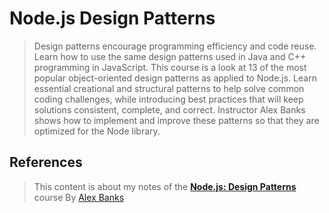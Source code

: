 # Node.js Design Patterns

> Design patterns encourage programming efficiency and code reuse. Learn how to use the same design patterns used in Java and C++ programming in JavaScript. This course is a look at 13 of the most popular object-oriented design patterns as applied to Node.js. Learn essential creational and structural patterns to help solve common coding challenges, while introducing best practices that will keep solutions consistent, complete, and correct. Instructor Alex Banks shows how to implement and improve these patterns so that they are optimized for the Node library.

## References

> This content is about my notes of the [**Node.js: Design Patterns**](https://www.linkedin.com/learning/node-js-design-patterns) course By [Alex Banks](https://www.linkedin.com/learning/instructors/alex-banks)
